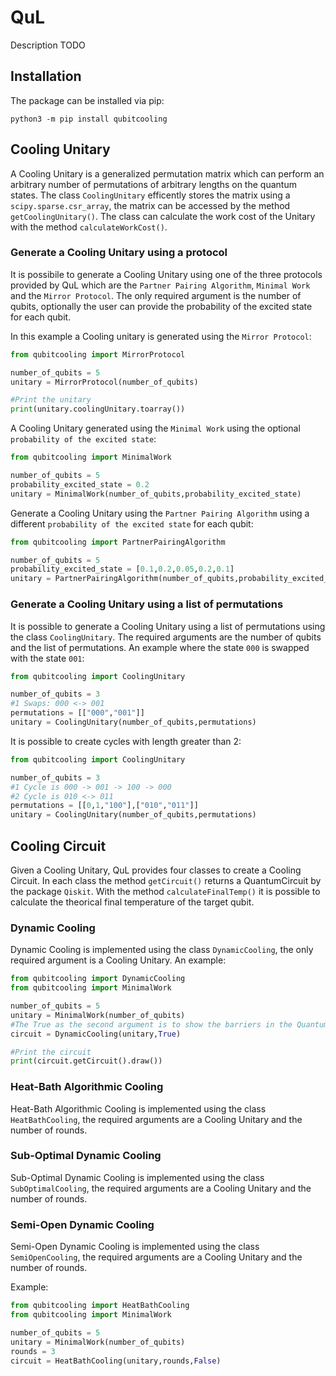 # QuL

Description TODO

## Installation

The package can be installed via pip:

```
python3 -m pip install qubitcooling
```
## Cooling Unitary
A Cooling Unitary is a generalized permutation matrix which can perform an arbitrary number of permutations of arbitrary lengths on the quantum states. The class `CoolingUnitary` efficently stores the matrix using a `scipy.sparse.csr_array`, the matrix can be accessed by the method `getCoolingUnitary()`. The class can calculate the work cost of the Unitary with the method `calculateWorkCost()`.

### Generate a Cooling Unitary using a protocol
It is possibile to generate a Cooling Unitary using one of the three protocols provided by QuL which are the `Partner Pairing Algorithm`, `Minimal Work` and the `Mirror Protocol`. The only required argument is the number of qubits, optionally the user can provide the probability of the excited state for each qubit. 

In this example a Cooling unitary is generated using the `Mirror Protocol`:
```python
from qubitcooling import MirrorProtocol

number_of_qubits = 5
unitary = MirrorProtocol(number_of_qubits)

#Print the unitary
print(unitary.coolingUnitary.toarray())
```

A Cooling Unitary generated using the `Minimal Work` using the optional `probability of the excited state`:
```python
from qubitcooling import MinimalWork

number_of_qubits = 5
probability_excited_state = 0.2
unitary = MinimalWork(number_of_qubits,probability_excited_state)
```
Generate a Cooling Unitary using the `Partner Pairing Algorithm` using a different `probability of the excited state` for each qubit:
```python
from qubitcooling import PartnerPairingAlgorithm

number_of_qubits = 5
probability_excited_state = [0.1,0.2,0.05,0.2,0.1]
unitary = PartnerPairingAlgorithm(number_of_qubits,probability_excited_state)
```

### Generate a Cooling Unitary using a list of permutations
It is possible to generate a Cooling Unitary using a list of permutations using the class `CoolingUnitary`. The required arguments are the number of qubits and the list of permutations. An example where the state `000` is swapped with the state `001`:
```python
from qubitcooling import CoolingUnitary

number_of_qubits = 3
#1 Swaps: 000 <-> 001
permutations = [["000","001"]] 
unitary = CoolingUnitary(number_of_qubits,permutations)
```
It is possible to create cycles with length greater than 2:
```python
from qubitcooling import CoolingUnitary

number_of_qubits = 3
#1 Cycle is 000 -> 001 -> 100 -> 000
#2 Cycle is 010 <-> 011
permutations = [[0,1,"100"],["010","011"]] 
unitary = CoolingUnitary(number_of_qubits,permutations)
```

## Cooling Circuit

Given a Cooling Unitary, QuL provides four classes to create a Cooling Circuit. In each class the method `getCircuit()` returns a QuantumCircuit by the package `Qiskit`. With the method `calculateFinalTemp()` it is possible to calculate the theorical final temperature of the target qubit. 

### Dynamic Cooling
Dynamic Cooling is implemented using the class `DynamicCooling`, the only required argument is a Cooling Unitary. An example:
```python
from qubitcooling import DynamicCooling
from qubitcooling import MinimalWork

number_of_qubits = 5
unitary = MinimalWork(number_of_qubits)
#The True as the second argument is to show the barriers in the QuantumCircuit
circuit = DynamicCooling(unitary,True)

#Print the circuit
print(circuit.getCircuit().draw())
```

### Heat-Bath Algorithmic Cooling
Heat-Bath Algorithmic Cooling is implemented using the class `HeatBathCooling`, the required arguments are a Cooling Unitary and the number of rounds. 

### Sub-Optimal Dynamic Cooling
Sub-Optimal Dynamic Cooling is implemented using the class `SubOptimalCooling`, the required arguments are a Cooling Unitary and the number of rounds. 

### Semi-Open Dynamic Cooling
Semi-Open Dynamic Cooling is implemented using the class `SemiOpenCooling`, the required arguments are a Cooling Unitary and the number of rounds. 

Example:
```python
from qubitcooling import HeatBathCooling
from qubitcooling import MinimalWork

number_of_qubits = 5
unitary = MinimalWork(number_of_qubits)
rounds = 3
circuit = HeatBathCooling(unitary,rounds,False)
```






